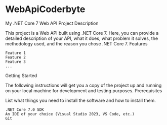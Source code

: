 # WebApiCoderbyte
My .NET Core 7 Web API Project
Description

This project is a Web API built using .NET Core 7. Here, you can provide a detailed description of your API, what it does, what problem it solves, the methodology used, and the reason you chose .NET Core 7.
Features

    Feature 1
    Feature 2
    Feature 3
    ...

Getting Started

The following instructions will get you a copy of the project up and running on your local machine for development and testing purposes.
Prerequisites

List what things you need to install the software and how to install them.

    .NET Core 7.0 SDK
    An IDE of your choice (Visual Studio 2023, VS Code, etc.)
    Git
